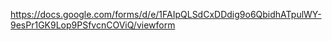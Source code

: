 https://docs.google.com/forms/d/e/1FAIpQLSdCxDDdig9o6QbidhATpulWY-9esPr1GK9Lop9PSfvcnCOViQ/viewform
